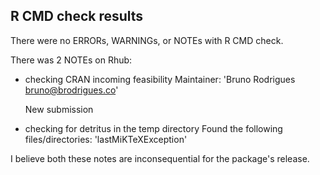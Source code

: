 ## R CMD check results
There were no ERRORs, WARNINGs, or NOTEs with R CMD check. 

There was 2 NOTEs on Rhub:

*  checking CRAN incoming feasibility
   Maintainer: 'Bruno Rodrigues <bruno@brodrigues.co>'
   
   New submission
   
* checking for detritus in the temp directory
   Found the following files/directories:
     'lastMiKTeXException'

I believe both these notes are inconsequential for the package's release.
